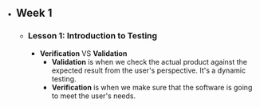 - ## Week 1
	- ### Lesson 1: Introduction to Testing
		- **Verification** VS **Validation**
			- **Validation** is when we check the actual product against the expected result from the user's perspective. It's a dynamic testing.
			- **Verification** is when we make sure that the software is going to meet the user's needs.
